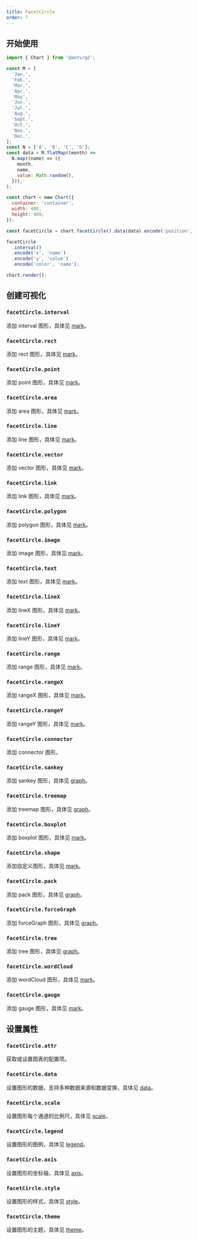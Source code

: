 ```yaml
---
title: FacetCircle
order: 7
---
```


## 开始使用

```js
import { Chart } from '@antv/g2';

const M = [
  'Jan.',
  'Feb.',
  'Mar.',
  'Apr.',
  'May',
  'Jun.',
  'Jul.',
  'Aug.',
  'Sept.',
  'Oct.',
  'Nov.',
  'Dec.',
];
const N = ['A', 'B', 'C', 'D'];
const data = M.flatMap((month) =>
  N.map((name) => ({
    month,
    name,
    value: Math.random(),
  })),
);

const chart = new Chart({
  container: 'container',
  width: 480,
  height: 480,
});

const facetCircle = chart.facetCircle().data(data).encode('position', 'month');

facetCircle
  .interval()
  .encode('x', 'name')
  .encode('y', 'value')
  .encode('color', 'name');

chart.render();
```

## 创建可视化

### `facetCircle.interval`

添加 interval 图形，具体见 [mark](/spec/mark/interval)。

### `facetCircle.rect`

添加 rect 图形，具体见 [mark](/spec/mark/rect)。

### `facetCircle.point`

添加 point 图形，具体见 [mark](/manual/core/mark/point)。

### `facetCircle.area`

添加 area 图形，具体见 [mark](/spec/mark/area)。

### `facetCircle.line`

添加 line 图形，具体见 [mark](/spec/mark/line)。

### `facetCircle.vector`

添加 vector 图形，具体见 [mark](/spec/mark/vector)。

### `facetCircle.link`

添加 link 图形，具体见 [mark](/spec/mark/link)。

### `facetCircle.polygon`

添加 polygon 图形，具体见 [mark](/spec/mark/polygon)。

### `facetCircle.image`

添加 image 图形，具体见 [mark](/spec/mark/image)。

### `facetCircle.text`

添加 text 图形，具体见 [mark](/spec/mark/text)。

### `facetCircle.lineX`

添加 lineX 图形，具体见 [mark](/spec/mark/line-x)。

### `facetCircle.lineY`

添加 lineY 图形，具体见 [mark](/spec/mark/line-y)。

### `facetCircle.range`

添加 range 图形，具体见 [mark](/spec/mark/range)。

### `facetCircle.rangeX`

添加 rangeX 图形，具体见 [mark](/spec/mark/range-x)。

### `facetCircle.rangeY`

添加 rangeY 图形，具体见 [mark](/spec/mark/range-y)。

### `facetCircle.connector`

添加 connector 图形。

### `facetCircle.sankey`

添加 sankey 图形，具体见 [graph](/spec/graph/sankey)。

### `facetCircle.treemap`

添加 treemap 图形，具体见 [graph](/spec/graph/treemap)。

### `facetCircle.boxplot`

添加 boxplot 图形，具体见 [mark](/manual/core/mark/boxplot)。

### `facetCircle.shape`

添加自定义图形，具体见 [mark](/spec/mark/shape)。

### `facetCircle.pack`

添加 pack 图形，具体见 [graph](/spec/graph/pack)。

### `facetCircle.forceGraph`

添加 forceGraph 图形，具体见 [graph](/spec/graph/force-graph)。

### `facetCircle.tree`

添加 tree 图形，具体见 [graph](/spec/graph/tree)。

### `facetCircle.wordCloud`

添加 wordCloud 图形，具体见 [mark](/spec/mark/wordcloud)。

### `facetCircle.gauge`

添加 gauge 图形，具体见 [mark](/spec/mark/gauge)。

## 设置属性

### `facetCircle.attr`

获取或设置图表的配置项。

### `facetCircle.data`

设置图形的数据，支持多种数据来源和数据变换，具体见 [data](/spec/data/overview)。

### `facetCircle.scale`

设置图形每个通道的比例尺，具体见 [scale](/spec/overview#scale)。

### `facetCircle.legend`

设置图形的图例，具体见 [legend](/spec/component/legend)。

### `facetCircle.axis`

设置图形的坐标轴，具体见 [axis](/spec/component/axis)。

### `facetCircle.style`

设置图形的样式，具体见 [style](/spec/common/style)。

### `facetCircle.theme`

设置图形的主题，具体见 [theme](/spec/overview#theme)。
